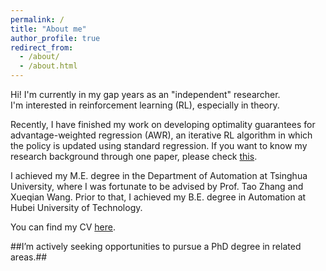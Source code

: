 ```yaml
---
permalink: /
title: "About me"
author_profile: true
redirect_from: 
  - /about/
  - /about.html
---
```


Hi! I'm currently in my gap years as an "independent" researcher.    
I'm interested in reinforcement learning (RL), especially in theory.

Recently, I have finished my work on developing optimality guarantees for advantage-weighted regression (AWR), an iterative RL algorithm in which the policy is updated using standard regression. If you want to know my research background through one paper, please check [this](../assets/AWR_Guarantees.pdf).

I achieved my M.E. degree in the Department of Automation at Tsinghua University, where I was fortunate to be advised by Prof. Tao Zhang and Xueqian Wang. Prior to that, I achieved my B.E. degree in Automation at Hubei University of Technology.

You can find my CV [here](../assets/CV.pdf).

##I’m actively seeking opportunities to pursue a PhD degree in related areas.##
